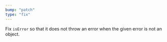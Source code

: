 ```yaml
---
bump: "patch"
type: "fix"
---
```


Fix `isError` so that it does not throw an error when the given error is not an object.
